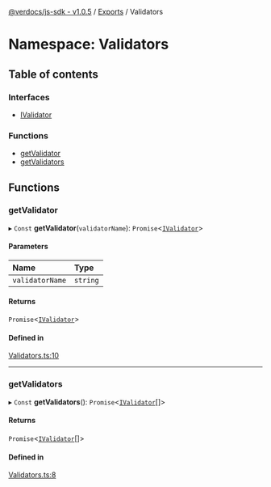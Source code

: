 [@verdocs/js-sdk - v1.0.5](../README.md) / [Exports](../modules.md) / Validators

# Namespace: Validators

## Table of contents

### Interfaces

- [IValidator](../interfaces/Validators.IValidator.md)

### Functions

- [getValidator](Validators.md#getvalidator)
- [getValidators](Validators.md#getvalidators)

## Functions

### getValidator

▸ `Const` **getValidator**(`validatorName`): `Promise`<[`IValidator`](../interfaces/Validators.IValidator.md)\>

#### Parameters

| Name | Type |
| :------ | :------ |
| `validatorName` | `string` |

#### Returns

`Promise`<[`IValidator`](../interfaces/Validators.IValidator.md)\>

#### Defined in

[Validators.ts:10](https://github.com/Verdocs/js-sdk/blob/main/src/Validators.ts#L10)

___

### getValidators

▸ `Const` **getValidators**(): `Promise`<[`IValidator`](../interfaces/Validators.IValidator.md)[]\>

#### Returns

`Promise`<[`IValidator`](../interfaces/Validators.IValidator.md)[]\>

#### Defined in

[Validators.ts:8](https://github.com/Verdocs/js-sdk/blob/main/src/Validators.ts#L8)
